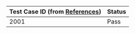 | Test Case ID (from [References](TCReferences.docx)) | Status |
| ------ | ------ |
| 2001 | Pass |